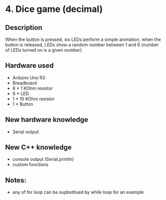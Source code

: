 # 4. Dice game (decimal)

## Description 
When the button is pressed, six LEDs perform a simple animation, when the button is released, 
LEDs show a random number between 1 and 6 (number of LEDs turned on is a given number) 

## Hardware used
* Arduino Uno R3
* Breadboard
* 6 * 1 KOhm resistor
* 6 * LED
* 1 * 10 KOhm resistor
* 1 * Button

## New hardware knowledge
* Serial output

## New C++ knowledge
* console output (Serial.println)
* custom functions

## Notes: 
* any of for loop can be supbstitued by while loop for an example 
